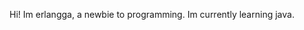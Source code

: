 Hi! Im erlangga, a newbie to programming.
Im currently learning java.

<!---
erlangga-adpr/erlangga-adpr is a ✨ special ✨ repository because its `README.md` (this file) appears on your GitHub profile.
You can click the Preview link to take a look at your changes.
--->
